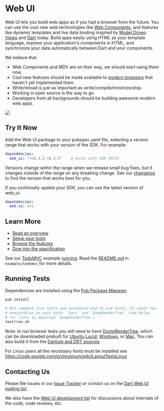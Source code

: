 Web UI
===========

Web UI lets you build web apps as if you had a browser from the future. You can
use the cool new web technologies like [Web Components][wc],
and features like dynamic templates and live data binding inspired by
[Model Driven Views][mdv] and [Dart][d] today. Build apps easily using HTML as
your template language, express your application's components in HTML, and
synchronize your data automatically between Dart and your components.

We believe that:

- Web Components and MDV are on their way, we should start using them now.
- Cool new features should be made available to [modern browsers][mb] that
  haven't yet implemented them.
- Write/reload is just as important as write/compile/minimize/ship.
- Working in open source is the way to go.
- Developers from all backgrounds should be building awesome modern web apps.

[![](https://drone.io/dart-lang/web-ui/status.png)](https://drone.io/dart-lang/web-ui/latest)

Try It Now
-----------
Add the Web UI package to your pubspec.yaml file, selecting a version range
that works with your version of the SDK. For example:

```yaml
dependencies:
  web_ui: ">=0.3.2 <0.3.3"    # works with SDK 18115
```

Versions change within the range when we release small bug fixes, but it
changes outside of the range on any breaking change. See our
[changelog][changelog] to find the version that works best for you.

If you continually update your SDK, you can use the latest version of web_ui:

```yaml
dependencies:
  web_ui: any
```

Learn More
----------

* [Read an overview][overview]
* [Setup your tools][tools]
* [Browse the features][features]
* [Dive into the specification][spec]

See our [TodoMVC][] example [running][todo_live]. Read the
[README.md][todo_readme] in `example/todomvc` for more details.


Running Tests
-------------

Dependencies are installed using the [Pub Package Manager][pub].
```bash
pub install

# Run command line tests and automated end-to-end tests. It needs two
# executables on your path: `dart` and `DumpRenderTree` (see below
# for links to download `DumpRenderTree`)
test/run.sh
```
Note: to run browser tests you will need to have [DumpRenderTree][drt],
which can be downloaded prebuilt for [Ubuntu Lucid][drtlucid],
[Windows][drtwin], or [Mac][drtmac]. You can also build it from the
[Dartium and DRT sources][drtsrc].

For Linux users all the necessary fonts must be installed see
https://code.google.com/p/chromium/wiki/LayoutTestsLinux

Contacting Us
-------------

Please file issues in our [Issue Tracker][issues] or contact us on the
[Dart Web UI mailing list][mailinglist].

We also have the [Web UI development list][devlist] for discussions about
internals of the code, code reviews, etc.

[wc]: http://dvcs.w3.org/hg/webcomponents/raw-file/tip/explainer/index.html
[mdv]: http://code.google.com/p/mdv/
[d]: http://www.dartlang.org
[mb]: http://www.dartlang.org/support/faq.html#what-browsers-supported
[pub]: http://www.dartlang.org/docs/pub-package-manager/
[drt]: http://www.chromium.org/developers/testing/webkit-layout-tests
[drtlucid]: http://gsdview.appspot.com/dartium-archive/continuous/drt-lucid64.zip
[drtmac]: http://gsdview.appspot.com/dartium-archive/continuous/drt-mac.zip
[drtwin]: http://gsdview.appspot.com/dartium-archive/continuous/drt-win.zip
[drtsrc]: http://code.google.com/p/dart/wiki/BuildingDartium
[TodoMVC]: http://addyosmani.github.com/todomvc/
[todo_readme]: https://github.com/dart-lang/web-ui/blob/master/example/todomvc/README.md
[todo_live]:http://dart-lang.github.com/web-ui/example/todomvc/index.html
[changelog]:https://github.com/dart-lang/web-ui/blob/master/CHANGELOG.md
[issues]:https://github.com/dart-lang/web-ui/issues
[mailinglist]:https://groups.google.com/a/dartlang.org/forum/?fromgroups#!forum/web-ui
[devlist]:https://groups.google.com/a/dartlang.org/forum/?fromgroups#!forum/web-ui-dev
[overview]:http://www.dartlang.org/articles/dart-web-components/
[tools]:https://www.dartlang.org/articles/dart-web-components/tools.html
[spec]:https://www.dartlang.org/articles/dart-web-components/spec.html
[features]:https://www.dartlang.org/articles/dart-web-components/summary.html
